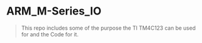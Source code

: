 # ARM_M-Series_IO
> This repo includes some of the purpose the TI TM4C123 can be used for and the Code for it.
